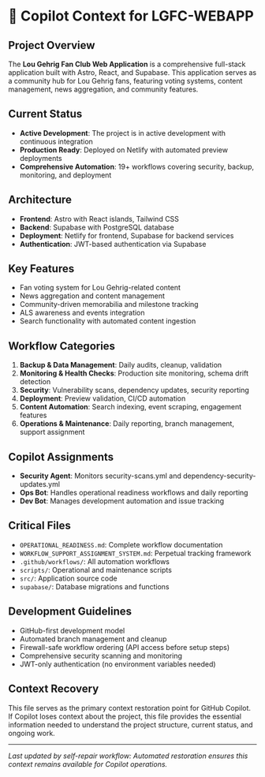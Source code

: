 # 🤖 Copilot Context for LGFC-WEBAPP

## Project Overview
The **Lou Gehrig Fan Club Web Application** is a comprehensive full-stack application built with Astro, React, and Supabase. This application serves as a community hub for Lou Gehrig fans, featuring voting systems, content management, news aggregation, and community features.

## Current Status
- **Active Development**: The project is in active development with continuous integration
- **Production Ready**: Deployed on Netlify with automated preview deployments
- **Comprehensive Automation**: 19+ workflows covering security, backup, monitoring, and deployment

## Architecture
- **Frontend**: Astro with React islands, Tailwind CSS
- **Backend**: Supabase with PostgreSQL database
- **Deployment**: Netlify for frontend, Supabase for backend services
- **Authentication**: JWT-based authentication via Supabase

## Key Features
- Fan voting system for Lou Gehrig-related content
- News aggregation and content management
- Community-driven memorabilia and milestone tracking
- ALS awareness and events integration
- Search functionality with automated content ingestion

## Workflow Categories
1. **Backup & Data Management**: Daily audits, cleanup, validation
2. **Monitoring & Health Checks**: Production site monitoring, schema drift detection
3. **Security**: Vulnerability scans, dependency updates, security reporting
4. **Deployment**: Preview validation, CI/CD automation
5. **Content Automation**: Search indexing, event scraping, engagement features
6. **Operations & Maintenance**: Daily reporting, branch management, support assignment

## Copilot Assignments
- **Security Agent**: Monitors security-scans.yml and dependency-security-updates.yml
- **Ops Bot**: Handles operational readiness workflows and daily reporting
- **Dev Bot**: Manages development automation and issue tracking

## Critical Files
- `OPERATIONAL_READINESS.md`: Complete workflow documentation
- `WORKFLOW_SUPPORT_ASSIGNMENT_SYSTEM.md`: Perpetual tracking framework
- `.github/workflows/`: All automation workflows
- `scripts/`: Operational and maintenance scripts
- `src/`: Application source code
- `supabase/`: Database migrations and functions

## Development Guidelines
- GitHub-first development model
- Automated branch management and cleanup
- Firewall-safe workflow ordering (API access before setup steps)
- Comprehensive security scanning and monitoring
- JWT-only authentication (no environment variables needed)

## Context Recovery
This file serves as the primary context restoration point for GitHub Copilot. If Copilot loses context about the project, this file provides the essential information needed to understand the project structure, current status, and ongoing work.

---

*Last updated by self-repair workflow: Automated restoration ensures this context remains available for Copilot operations.*